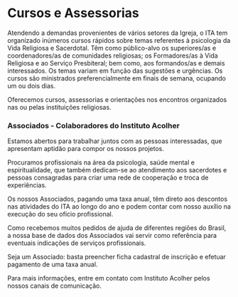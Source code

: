 # Cursos e Assessorias

Atendendo a demandas provenientes de vários setores da Igreja, o ITA tem
organizado inúmeros cursos rápidos sobre temas referentes à psicologia da Vida
Religiosa e Sacerdotal. Têm como público-alvo os superiores/as
e coordenadores/as de comunidades religiosas; os Formadores/as à Vida
Religiosa e ao Serviço Presbiteral; bem como, aos formandos/as e demais
interessados. Os temas variam em função das sugestões e urgências. Os cursos
são ministrados preferencialmente em finais de semana, ocupando um ou dois
dias.

Oferecemos cursos, assessorias e orientações nos encontros organizados nas ou
pelas instituições religiosas.

### Associados - Colaboradores do Instituto Acolher

Estamos abertos para trabalhar juntos com as pessoas interessadas, que
apresentam aptidão para compor os nossos projetos.

Procuramos profissionais na área da psicologia, saúde mental e espiritualidade,
que também dedicam-se ao atendimento aos sacerdotes e pessoas consagradas para
criar uma rede de cooperação e troca de experiências.

Os nossos Associados, pagando uma taxa anual, têm direto aos descontos nas
atividades do ITA ao longo do ano e podem contar com nosso auxílio na execução
do seu ofício profissional.

Como recebemos muitos pedidos de ajuda de diferentes regiões do Brasil, a nossa
base de dados dos Associados vai servir como referência para eventuais
indicações de serviços profissionais.

Seja um Associado: basta preencher ficha cadastral de inscrição e efetuar
pagamento de uma taxa anual.

Para mais informações, entre em contato com Instituto Acolher pelos nossos
canais de comunicação.
